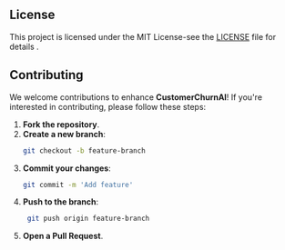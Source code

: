 ## License

This project is licensed under the MIT License-see the [LICENSE](LICENSE) file for details .

## Contributing
We welcome contributions to enhance **CustomerChurnAI**! If you're interested in contributing, please follow these steps:
1. **Fork the repository**.
2. **Create a new branch**:
   ```bash
   git checkout -b feature-branch
3. **Commit your changes**:
   ```bash
   git commit -m 'Add feature'
   ```
4. **Push to the branch**:
   ```bash
    git push origin feature-branch
   ```
5. **Open a Pull Request**.

   
